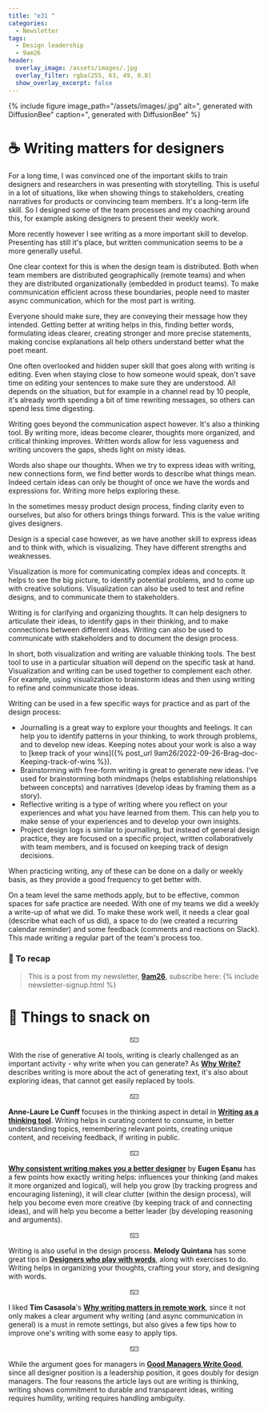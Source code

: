 ```yaml
---
title: "e31 "
categories:
  - Newsletter
tags:
  - Design leadership
  - 9am26
header:
  overlay_image: /assets/images/.jpg
  overlay_filter: rgba(255, 63, 49, 0.8)
  show_overlay_excerpt: false
---
```


{% include figure image_path="/assets/images/.jpg" alt=", generated with DiffusionBee" caption=", generated with DiffusionBee" %}

# ☕ Writing matters for designers

For a long time, I was convinced one of the important skills to train designers and researchers in was presenting with storytelling. This is useful in a lot of situations, like when showing things to stakeholders, creating narratives for products or convincing team members. It's a long-term life skill. So I designed some of the team processes and my coaching around this, for example asking designers to present their weekly work.

More recently however I see writing as a more important skill to develop. Presenting has still it's place, but written communication seems to be a more generally useful. 

One clear context for this is when the design team is distributed. Both when team members are distributed geographically (remote teams) and when they are distributed organizationally (embedded in product teams). To make communication efficient across these boundaries, people need to master async communication, which for the most part is writing. 

Everyone should make sure, they are conveying their message how they intended. Getting better at writing helps in this, finding better words, formulating ideas clearer, creating stronger and more precise statements, making concise explanations all help others understand better what the poet meant.

One often overlooked and hidden super skill that goes along with writing is editing. Even when staying close to how someone would speak, don't save time on editing your sentences to make sure they are understood. All depends on the situation, but for example in a channel read by 10 people, it's already worth spending a bit of time rewriting messages, so others can spend less time digesting.

Writing goes beyond the communication aspect however. It's also a thinking tool. By writing more, ideas become clearer, thoughts more organized, and critical thinking improves. Written words allow for less vagueness and writing uncovers the gaps, sheds light on misty ideas.

Words also shape our thoughts. When we try to express ideas with writing, new connections form, we find better words to describe what things mean.  Indeed certain ideas can only be thought of once we have the words and expressions for. Writing more helps exploring these.

In the sometimes messy product design process, finding clarity even to ourselves, but also for others brings things forward. This is the value writing gives designers.

Design is a special case however, as we have another skill to express ideas and to think with, which is visualizing. They have different strengths and weaknesses. 

Visualization is more for communicating complex ideas and concepts. It helps to see the big picture, to identify potential problems, and to come up with creative solutions. Visualization can also be used to test and refine designs, and to communicate them to stakeholders.

Writing is for clarifying and organizing thoughts. It can help designers to articulate their ideas, to identify gaps in their thinking, and to make connections between different ideas. Writing can also be used to communicate with stakeholders and to document the design process.

In short, both visualization and writing are valuable thinking tools. The best tool to use in a particular situation will depend on the specific task at hand. Visualization and writing can be used together to complement each other. For example, using visualization to brainstorm ideas and then using writing to refine and communicate those ideas.

Writing can be used in a few specific ways for practice and as part of the design process:
- Journalling is a great way to explore your thoughts and feelings. It can help you to identify patterns in your thinking, to work through problems, and to develop new ideas. Keeping notes about your work is also a way to [keep track of your wins]({% post_url 9am26/2022-09-26-Brag-doc-Keeping-track-of-wins %}).
- Brainstorming with free-form writing is great to generate new ideas. I've used for brainstorming both mindmaps (helps establishing relationships between concepts) and narratives (develop ideas by framing them as a story).
- Reflective writing is a type of writing where you reflect on your experiences and what you have learned from them. This can help you to make sense of your experiences and to develop your own insights.
- Project design logs is similar to journalling, but instead of general design practice, they are focused on a specific project, written collaboratively with team members, and is focused on keeping track of design decisions.

When practicing writing, any of these can be done on a daily or weekly basis, as they provide a good frequency to get better with. 

On a team level the same methods apply, but to be effective, common spaces for safe practice are needed. With one of my teams we did a weekly a write-up of what we did. To make these work well, it needs a clear goal (describe what each of us did), a space to do (we created a recurring calendar reminder) and some feedback (comments and reactions on Slack). This made writing a regular part of the team's process too.

### 🥤 To recap

> This is a post from my newsletter, **[9am26](https://polgarp.com/categories/newsletter/)**, subscribe here:
> {% include newsletter-signup.html %}

# 🍪 Things to snack on

<p style="text-align: center;">🁇</p>

With the rise of generative AI tools, writing is clearly challenged as an important activity - why write when you can generate? As [**Why Write?**](https://fs.blog/why-write/) describes writing is more about the act of generating text, it's also about exploring ideas, that cannot get easily replaced by tools. 

<p style="text-align: center;">🁇</p>

**Anne-Laure Le Cunff** focuses in the thinking aspect in detail in [**Writing as a thinking tool**](https://nesslabs.com/writing-thinking-tool). Writing helps in curating content to consume, in better understanding topics, remembering relevant points, creating unique content, and receiving feedback, if writing in public. 

<p style="text-align: center;">🁇</p>

[**Why consistent writing makes you a better designer**](https://dribbble.com/stories/2019/10/10/why-writing-makes-you-a-better-designer) by **Eugen Eşanu** has a few points how exactly writing helps: influences your thinking (and makes it more organized and logical), will help you grow (by tracking progress and encouraging listening), it will clear clutter (within the design process), will help you become even more creative (by keeping track of and connecting ideas), and will help you become a better leader (by developing reasoning and arguments). 

<p style="text-align: center;">🁇</p>

Writing is also useful in the design process. **Melody Quintana** has some great tips in [**Designers who play with words**](https://medium.com/dropbox-design/designers-who-play-with-words-2ea8a7afb9bb), along with exercises to do. Writing helps in organizing your thoughts, crafting your story, and designing with words.

<p style="text-align: center;">🁇</p>

I liked **Tim Casasola**'s [**Why writing matters in remote work**](http://www.timcasasola.com/blog/writing), since it not only makes a clear argument why writing (and async communication in general) is a must in remote settings, but also gives a few tips how to improve one's writing with some easy to apply tips.

<p style="text-align: center;">🁇</p>

While the argument goes for managers in [**Good Managers Write Good**](https://staysaasy.com/management/2022/07/10/Writing-Management.html), since all designer position is a leadership position, it goes doubly for design managers. The four reasons the article lays out are writing is thinking, writing shows commitment to durable and transparent ideas, writing requires humility, writing requires handling ambiguity. 

